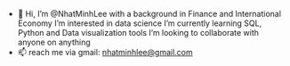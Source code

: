 - 👋 Hi, I’m @NhatMinhLee with a background in Finance and International Economy
I’m interested in data science
I’m currently learning SQL, Python and Data visualization tools
I’m looking to collaborate with anyone on anything
- 📫 reach me via gmail: nhatminhlee@gmail.com


